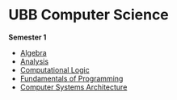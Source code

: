 # UBB Computer Science
  <strong>Semester 1</strong>
    <ul>
      <li>
        <a href="Semester 1/Algebra"> 
             Algebra 
        </a>
      </li>
      <li>
        <a href="Semester 1/Analysis"> 
          Analysis 
        </a>
      </li>
      <li>
        <a href="Semester 1/Computational Logic"> 
          Computational Logic 
        </a>
      </li>
      <li>
        <a href="Semester 1/FP"> 
          Fundamentals of Programming 
        </a>
      </li>
      <li>
        <a href="Semester 1/Computer Systems Architecture"> 
          Computer Systems Architecture 
        </a>
      </li>
    </ul>
